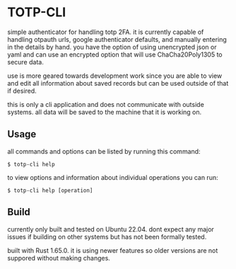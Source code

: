 # TOTP-CLI

simple authenticator for handling totp 2FA. it is currently capable of handling otpauth urls, google authenticator defaults, and manually entering in the details by hand. you have the option of using unencrypted json or yaml and can use an encrypted option that will use ChaCha20Poly1305 to secure data.

use is more geared towards development work since you are able to view and edit all information about saved records but can be used outside of that if desired.

this is only a cli application and does not communicate with outside systems. all data will be saved to the machine that it is working on.

## Usage

all commands and options can be listed by running this command:

```shell
$ totp-cli help
```

to view options and information about individual operations you can run:

```shell
$ totp-cli help [operation]
```

## Build

currently only built and tested on Ubuntu 22.04. dont expect any major issues if building on other systems but has not been formally tested.

built with Rust 1.65.0. it is using newer features so older versions are not suppored without making changes.
